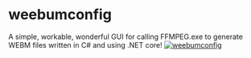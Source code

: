 # weebumconfig
A simple, workable, wonderful GUI for calling FFMPEG.exe to generate WEBM files written in C# and using .NET core!
<a href="https://ibb.co/kcHrZPN"><img src="https://i.ibb.co/dKW3ZH8/weebumconfig.jpg" alt="weebumconfig" border="0"></a>
